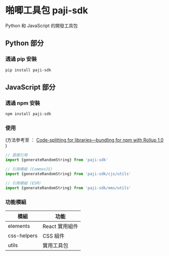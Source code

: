 # 啪唧工具包 paji-sdk

Python 和 JavaScript 的開發工具包

## Python 部分

### 透過 pip 安裝

```bash
pip install paji-sdk
```

## JavaScript 部分

### 透過 npm 安裝

```bash
npm install paji-sdk
```

### 使用

(方法參考至 ： [Code-splitting for libraries—bundling for npm with Rollup 1.0](https://levelup.gitconnected.com/code-splitting-for-libraries-bundling-for-npm-with-rollup-1-0-2522c7437697) )

```javascript
// 直接引用
import {generateRandomString} from 'paji-sdk'

// 引用模組 (CommonJS)
import {generateRandomString} from 'paji-sdk/cjs/utils'

// 引用模組 (ESM)
import {generateRandomString} from 'paji-sdk/ems/utils'
```

### 功能模組

| 模組        | 功能           |
|-------------|----------------|
| elements    | React 實用組件 |
| css-helpers | CSS 組件       |
| utils       | 實用工具包     |
